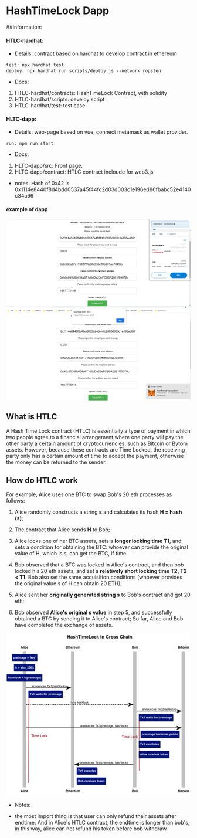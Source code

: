 # HashTimeLock Dapp

##Information:
#### HTLC-hardhat:
* Details: contract based on hardhat to develop contract in ethereum
```
test: npx hardhat test
deploy: npx hardhat run scripts/deploy.js --network ropsten
```
* Docs:
1. HTLC-hardhat/contracts: HashTimeLock Contract, with solidity
2. HTLC-hardhat/scripts: develoy script
3. HTLC-hardhat/test: test case

#### HLTC-dapp:
* Details: web-page based on vue, connect metamask as wallet provider.
```
run: npm run start
```
* Docs:
1. HLTC-dapp/src: Front page.
2. HLTC-dapp/contract: HTLC contract incloude for web3.js

* notes:
Hash of 0x42 is 0x1114e8440f8d4bdd0537a45f44fc2d03d003c1e196ed86fbabc52e4140c34a66
#### example of dapp
![image](http://github.com/nilzou/htlc-dapp-demo/blob/main/doc/HTLC-dapp.png)
![image](https://github.com/nilzou/htlc-dapp-demo/blob/main/doc/HTLC-dapp-createHTLC.png)

## What is HTLC
A Hash Time Lock contract (HTLC) is essentially a type of payment in which two people agree to a financial arrangement where one party will pay the other party a certain amount of cryptocurrencies, such as Bitcoin or Bytom assets. However, because these contracts are Time Locked, the receiving party only has a certain amount of time to accept the payment, otherwise the money can be returned to the sender.

## How do HTLC work
For example, Alice uses one BTC to swap Bob's 20 eth processes as follows:

1. Alice randomly constructs a string **s** and calculates its hash **H = hash (s)**;

2. The contract that Alice sends **H** to Bob;

3. Alice locks one of her BTC assets, sets a **longer locking time T1**, and sets a condition for obtaining the BTC: whoever can provide the original value of H, which is s, can get the BTC, if time 

4. Bob observed that a BTC was locked in Alice's contract, and then bob locked his 20 eth assets, and set a **relatively short locking time T2, T2 < T1**. Bob also set the same acquisition conditions (whoever provides the original value s of H can obtain 20 ETH);

5. Alice sent her **originally generated string s** to Bob's contract and got 20 eth;

6. Bob observed **Alice's original s value** in step 5, and successfully obtained a BTC by sending it to Alice's contract; So far, Alice and Bob have completed the exchange of assets.

![image](https://github.com/nilzou/htlc-dapp-demo/blob/main/doc/htlc-in-cross-chain.png)

* Notes:
+ the most import thing is that user can only refund their assets after endtime. And in Alice's HTLC contract, the endtime is longer than bob's, in this way, alice can not refund his token before bob withdraw.
